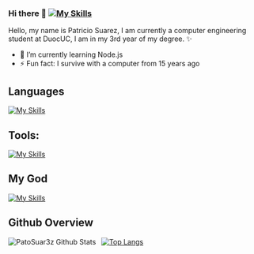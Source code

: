 ### Hi there 👋 [![My Skills](https://skillicons.dev/icons?i=bsd)](https://skillicons.dev)

Hello, my name is Patricio Suarez, I am currently a computer engineering student at DuocUC, I am in my 3rd year of my degree. ✨
<!--
**PatoSuar3z/PatoSuar3z** is a ✨ _special_ ✨ repository because its `README.md` (this file) appears on your GitHub profile.

Here are some ideas to get you started:

- 🔭 I’m currently working on ...
- 🌱 I’m currently learning Node.js
- 👯 I’m looking to collaborate on ...
- 🤔 I’m looking for help with ...
- 💬 Ask me about ...
- 📫 How to reach me: ...
- 😄 Pronouns: ...
- ⚡ Fun fact: I survive with a computer from 15 years ago
-->

- 🌱 I’m currently learning Node.js
- ⚡ Fun fact: I survive with a computer from 15 years ago

## Languages
 
[![My Skills](https://skillicons.dev/icons?i=js,html,css,java,python,ts)](https://skillicons.dev)


## Tools:

[![My Skills](https://skillicons.dev/icons?i=vscode,androidstudio,angular,arduino,django,docker,github)](https://skillicons.dev)

## My God

[![My Skills](https://skillicons.dev/icons?i=stackoverflow)](https://skillicons.dev)


## Github Overview

<img align="left" alt="PatoSuar3z Github Stats" src="https://github-readme-stats.vercel.app/api?username=PatoSuar3z&show_icons=true" />    &nbsp;
[![Top Langs](https://github-readme-stats.vercel.app/api/top-langs/?username=PatoSuar3z)](https://github.com/anuraghazra/github-readme-stats)
